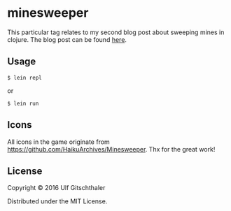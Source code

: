 # minesweeper

This particular tag relates to my second blog post about sweeping mines in clojure. The blog post can be found [here](https://comsysto.com/blog-post/sweeping-mines-with-clojure-part-2).

## Usage

    $ lein repl
or

    $ lein run


## Icons
All icons in the game originate from https://github.com/HaikuArchives/Minesweeper. Thx for the great work!

## License

Copyright © 2016 Ulf Gitschthaler

Distributed under the MIT License.
